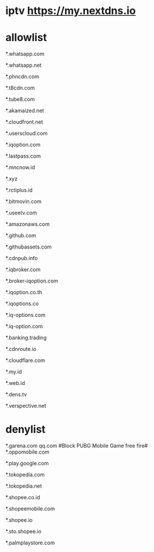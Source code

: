 # iptv https://my.nextdns.io
# allowlist
*.whatsapp.com

*.whatsapp.net

*.phncdn.com

*.t8cdn.com

*.tube8.com

*.akamaized.net

*.cloudfront.net

*.userscloud.com

*.iqoption.com

*.lastpass.com

*.mncnow.id

*.xyz

*.rctiplus.id

*.bitmovin.com

*.useetv.com

*.amazonaws.com

*.github.com

*.githubassets.com

*.cdnpub.info

*.iqbroker.com

*.broker-iqoption.com

*.iqoption.co.th

*.iqoptions.co

*.iq-options.com

*.iq-option.com

*.banking.trading

*.cdnroute.io

*.cloudflare.com

*.my.id

*.web.id

*.dens.tv

*.verspective.net

# denylist
*.garena.com qq.com #Block PUBG Mobile Game free fire# 
*.oppomobile.com

*.play.google.com

*.tokopedia.com

*.tokopedia.net

*.shopee.co.id

*.shopeemobile.com

*.shopee.io

*.sto.shopee.io

*.palmplaystore.com

